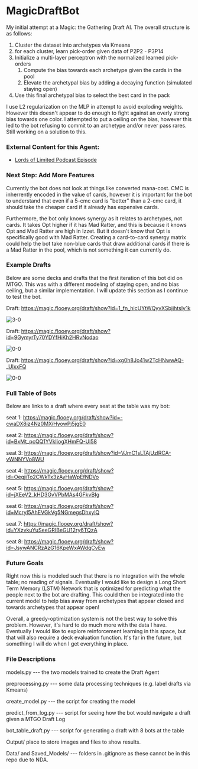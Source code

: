 # MagicDraftBot

My initial attempt at a Magic: the Gathering Draft AI. The overall structure is as follows:

1. Cluster the dataset into archetypes via Kmeans
1. for each cluster, learn pick-order given data of P2P2 - P3P14
1. Initialize a multi-layer perceptron with the normalized learned pick-orders
    1. Compute the bias towards each archetype given the cards in the pool
    1. Elevate the archetypal bias by adding a decaying function (simulated staying open)
1. Use this final archetypal bias to select the best card in the pack

I use L2 regularization on the MLP in attempt to avoid exploding weights. However this doesn't appear to do enough to fight against an overly strong bias towards one color. I attempted to put a ceiling on the bias, however this led to the bot refusing to commit to an archetype and/or never pass rares. Still working on a solution to this. 

### External Content for this Agent:

* [Lords of Limited Podcast Episode](https://lordsoflimited.libsyn.com/lords-of-limited-129-bot-design-with-ryan-saxe)

### Next Step: Add More Features

Currently the bot does not look at things like converted mana-cost. CMC is inherrently encoded in the value of cards, however it is important for the bot to understand that even if a 5-cmc card is "better" than a 2-cmc card, it should take the cheaper card if it already has expensive cards.

Furthermore, the bot only knows synergy as it relates to archetypes, not cards. It takes Opt higher if it has Mad Ratter, and this is because it knows Opt and Mad Ratter are high in Izzet. But it doesn't know that Opt is specifically good with Mad Ratter. Creating a card-to-card synergy matrix could help the bot take non-blue cards that draw additional cards if there is a Mad Ratter in the pool, which is not something it can currently do.

### Example Drafts

Below are some decks and drafts that the first iteration of this bot did on MTGO. This was with a different modeling of staying open, and no bias ceiling, but a similar implementation. I will update this section as I continue to test the bot.

Draft: https://magic.flooey.org/draft/show?id=1_fn_hicUYtWQyvXSbjjhtsIy1k

![3-0](https://pbs.twimg.com/media/ELFSpb4XkAAYCrb?format=jpg&name=small)

Draft: https://magic.flooey.org/draft/show?id=9GymyrTy70YDYfHiKh2HRvNodao

![0-0](https://pbs.twimg.com/media/ELFUnzvWkAEFtGn?format=jpg&name=small)

Draft: https://magic.flooey.org/draft/show?id=xg0h8Jo41w2TcHNwwAQ-_UlxxFQ

![0-0](https://pbs.twimg.com/media/ELT3FbHW4AA3V9z?format=jpg&name=small)

### Full Table of Bots

Below are links to a draft where every seat at the table was my bot:

seat 1: https://magic.flooey.org/draft/show?id=-cwaDX8iz4Nz0MXiHyowPj5jgE0

seat 2: https://magic.flooey.org/draft/show?id=BxMt_pcQQ1YVkIiogXHmFQ-Ul58

seat 3: https://magic.flooey.org/draft/show?id=VJmC1sLTAjUzlRCA-vWNNYVo8WU

seat 4: https://magic.flooey.org/draft/show?id=OegjiTo2CWkTx3zAyHaWpEfNDVo

seat 5: https://magic.flooey.org/draft/show?id=jXEeV2_kHD3GvVPbMAs4GFkvBIg

seat 6: https://magic.flooey.org/draft/show?id=McryI5AhEVGkVg5NGmegsDhxylQ

seat 7: https://magic.flooey.org/draft/show?id=YXzvkuYuSeeGRIBeGU12ry6TQzA

seat 8: https://magic.flooey.org/draft/show?id=JsywANCRzAzG16KpeWxAWdqCvEw

### Future Goals

Right now this is modeled such that there is no integration with the whole table; no reading of signals. Eventually I would like to design a Long Short Term Memory (LSTM) Network that is optimized for predicting what the people next to the bot are drafting. This could then be integrated into the current model to help bias away from archetypes that appear closed and towards archetypes that appear open!

Overall, a greedy-optimization system is not the best way to solve this problem. However, it's hard to do much more with the data I have. Eventually I would like to explore reinforcement learning in this space, but that will also require a deck evaluation function. It's far in the future, but something I will do when I get everything in place.

### File Descriptions

models.py --- the two models trained to create the Draft Agent

preprocessing.py --- some data processing techniques (e.g. label drafts via Kmeans)

create_model.py --- the script for creating the model

predict_from_log.py --- script for seeing how the bot would navigate a draft given a MTGO Draft Log

bot_table_draft.py --- script for generating a draft with 8 bots at the table

Output/ place to store images and files to show results. 

Data/ and Saved_Models/ --- folders in .gitignore as these cannot be in this repo due to NDA.
